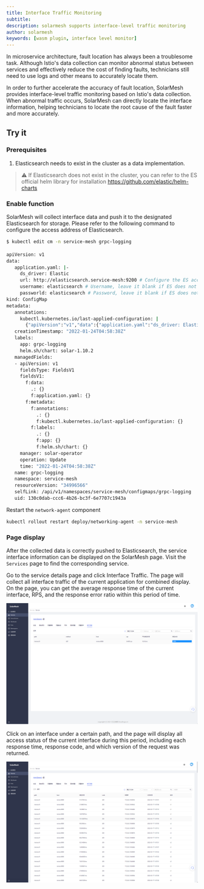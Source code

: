 ```yaml
---
title: Interface Traffic Monitoring
subtitle:
description: solarmesh supports interface-level traffic monitoring
author: solarmesh
keywords: [wasm plugin, interface level monitor]
---
```


In microservice architecture, fault location has always been a troublesome task. Although Istio's data collection can monitor abnormal status between services and effectively reduce the cost of finding faults, technicians still need to use logs and other means to accurately locate them.

In order to further accelerate the accuracy of fault location, SolarMesh provides interface-level traffic monitoring based on Istio's data collection. When abnormal traffic occurs, SolarMesh can directly locate the interface information, helping technicians to locate the root cause of the fault faster and more accurately.

## Try it

### Prerequisites

1. Elasticsearch needs to exist in the cluster as a data implementation.

> ⚠ If Elasticsearch does not exist in the cluster, you can refer to the ES official helm library for installation https://github.com/elastic/helm-charts

### Enable function

SolarMesh will collect interface data and push it to the designated Elasticsearch for storage. Please refer to the following command to configure the access address of Elasticsearch.

```bash
$ kubectl edit cm -n service-mesh grpc-logging

apiVersion: v1
data:
   application.yaml: |-
     ds_driver: Elastic
     url: http://elasticsearch.service-mesh:9200 # Configure the ES access address
     username: elasticsearch # Username, leave it blank if ES does not require username and password for access.
     passworld: elasticsearch # Password, leave it blank if ES does not require username and password for access.
kind: ConfigMap
metadata:
   annotations:
     kubectl.kubernetes.io/last-applied-configuration: |
       {"apiVersion":"v1","data":{"application.yaml":"ds_driver: Elastic\nurl: http://elasticsearch:9200"},"kind":"ConfigMap","metadata":{ "annotations":{},"labels":{"app":"grpc-logging","helm.sh/chart":"solar-1.10.2"},"name":"grpc-logging"," namespace":"service-mesh"}}
   creationTimestamp: "2022-01-24T04:58:38Z"
   labels:
     app: grpc-logging
     helm.sh/chart: solar-1.10.2
   managedFields:
   - apiVersion: v1
     fieldsType: FieldsV1
     fieldsV1:
       f:data:
         .: {}
         f:application.yaml: {}
       f:metadata:
         f:annotations:
           .: {}
           f:kubectl.kubernetes.io/last-applied-configuration: {}
         f:labels:
           .: {}
           f:app: {}
           f:helm.sh/chart: {}
     manager: solar-operator
     operation: Update
     time: "2022-01-24T04:58:38Z"
   name: grpc-logging
   namespace: service-mesh
   resourceVersion: "34996566"
   selfLink: /api/v1/namespaces/service-mesh/configmaps/grpc-logging
   uid: 130c0dab-ccc6-4b26-bc3f-6e7707c1943a

```

Restart the `network-agent` component

```bash
kubectl rollout restart deploy/networking-agent -n service-mesh
```

### Page display

After the collected data is correctly pushed to Elasticsearch, the service interface information can be displayed on the SolarMesh page.
Visit the `Services` page to find the corresponding service.

Go to the service details page and click Interface Traffic. The page will collect all interface traffic of the current application for combined display. On the page, you can get the average response time of the current interface, RPS, and the response error ratio within this period of time.

![](img.png)

Click on an interface under a certain path, and the page will display all access status of the current interface during this period, including each response time, response code, and which version of the request was returned.

![](img_1.png)
